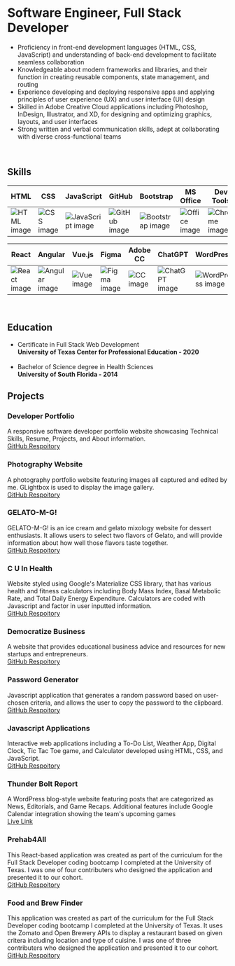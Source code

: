 # Software Engineer, Full Stack Developer

<ul>
  <li> Proficiency in front-end development languages (HTML, CSS, JavaScript) and understanding of back-end development to facilitate seamless collaboration</li>
  <li> Knowledgeable about modern frameworks and libraries, and their function in creating reusable components, state management, and routing </li>
  <li> Experience developing and deploying responsive apps and applying principles of user experience (UX) and user interface (UI) design </li>
  <li> Skilled in Adobe Creative Cloud applications including Photoshop, InDesign, Illustrator, and XD, for designing and optimizing graphics, layouts, and user interfaces</li>
  <li> Strong written and verbal communication skills, adept at collaborating with diverse cross-functional teams </li>
</ul> 
<br>

## Skills
| HTML | CSS | JavaScript | GitHub | Bootstrap | MS Office | Dev Tools |
| --- | --- | --- | --- | --- | --- | --- |
| ![HTML image](https://img.icons8.com/nolan/64/html-filetype.png) | ![CSS image](https://img.icons8.com/nolan/64/css-filetype.png) | ![JavaScript image](https://img.icons8.com/?size=64&id=laVIsJnTtYoj&format=png) | ![GitHub image](https://img.icons8.com/?size=64&id=52539&format=png)| ![Bootstrap image](https://img.icons8.com/?size=64&id=ZMc42tPbG32H&format=png)  | ![Office image](https://img.icons8.com/?size=64&id=wUAGUBXx2syB&format=png) | ![Chrome image](https://img.icons8.com/?size=64&id=43601&format=png) |

| React | Angular | Vue.js | Figma | Adobe CC | ChatGPT | WordPress |
| --- | --- | --- | --- | --- | --- | --- |
| ![React image](https://cdn-icons-png.flaticon.com/64/3459/3459528.png) | ![Angular image](https://img.icons8.com/color/64/angularjs.png) | ![Vue image](https://img.icons8.com/color//vue-js.png) | ![Figma image](https://img.icons8.com/?size=64&id=zfHRZ6i1Wg0U&format=png) | ![CC image](https://cdn.icon-icons.com/icons2/3053/PNG/64/adobe_cc_macos_bigsur_icon_190457.png) | ![ChatGPT image](https://img.icons8.com/?size=64&id=TUk7vxvtu6hX&format=png) | ![WordPress image](https://img.icons8.com/?size=64&id=13664&format=png) |
<br>

## Education
* Certificate in Full Stack Web Development <br>
**University of Texas Center for Professional Education - 2020**
  <br><br>
* Bachelor of Science degree in Health Sciences <br>
**University of South Florida - 2014**

## Projects

### Developer Portfolio
A responsive software developer portfolio website showcasing Technical Skills, Resume, Projects, and About information. <br>
[GitHub Respoitory](https://github.com/stevenrsewell/DeveloperPortfolio)

### Photography Website
A photography portfolio website featuring images all captured and edited by me. GLightbox is used to display the image gallery. <br>
[GitHub Respoitory](https://github.com/stevenrsewell/Photography)

### GELATO-M-G!
GELATO-M-G! is an ice cream and gelato mixology website for dessert enthusiasts. It allows users to select two flavors of Gelato, and will provide information about how well those flavors taste together. <br>
[GitHub Respoitory](https://github.com/stevenrsewell/GELATO-M-G)

### C U In Health
Website styled using Google's Materialize CSS library, that has various health and fitness calculators including Body Mass Index, Basal Metabolic Rate, and Total Daily Energy Expenditure. Calculators are coded with Javascript and factor in user inputted information. <br>
[GitHub Respoitory](https://github.com/stevenrsewell/C-U-In-Health)

### Democratize Business
A website that provides educational business advice and resources for new startups and entrepreneurs.  <br>
[GitHub Respoitory](https://github.com/stevenrsewell/Business)

### Password Generator
Javascript application that generates a random password based on user-chosen criteria, and allows the user to copy the password to the clipboard. <br>
[GitHub Respoitory](https://github.com/stevenrsewell/Password-Generator)

### Javascript Applications
Interactive web applications including a To-Do List, Weather App, Digital Clock, Tic Tac Toe game, and Calculator developed using HTML, CSS, and JavaScript. <br>
[GitHub Respoitory](https://www.github.com/stevenrsewell/Javascript-Applications)

### Thunder Bolt Report
A WordPress blog-style website featuring posts that are categorized as News, Editorials, and Game Recaps. Additional features include Google Calendar integration showing the team's upcoming games <br>
[Live Link](https://lightningstrikesgames.sport.blog/)

### Prehab4All
This React-based application was created as part of the curriculum for the Full Stack Developer coding bootcamp I completed at the University of Texas. I was one of four contributers who designed the application and presented it to our cohort. <br>
[GitHub Respoitory](https://github.com/stevenrsewell/Prehab4All)

### Food and Brew Finder
This application was created as part of the curriculum for the Full Stack Developer coding bootcamp I completed at the University of Texas. It uses the Zomato and Open Brewery APIs to display a restaurant based on given critera including location and type of cuisine. I was one of three contributers who designed the application and presented it to our cohort. <br>
[GitHub Respoitory](https://github.com/danfenichel/Project1)
